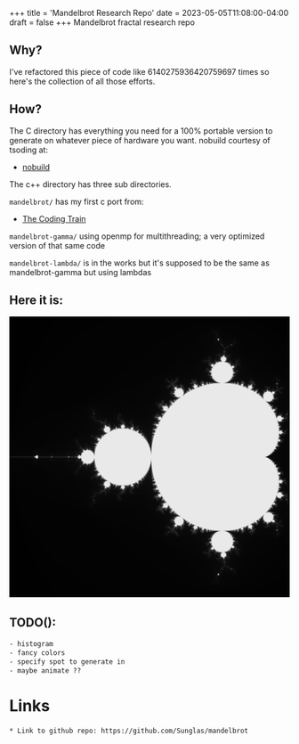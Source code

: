 +++
title = 'Mandelbrot Research Repo'
date = 2023-05-05T11:08:00-04:00
draft = false
+++
Mandelbrot fractal research repo

## Why?
I've refactored this piece of code like 6140275936420759697 times so here's the collection of all those efforts.

## How?
The C directory has everything you need for a 100% portable version to generate on whatever piece of hardware you want.
nobuild courtesy of tsoding at:
 - [nobuild](https://github.com/tsoding/nobuild)

The c++ directory has three sub directories.

`mandelbrot/` has my first c port from:
 - [The Coding Train](https://www.youtube.com/watch?v=6z7GQewK-Ks)
 
`mandelbrot-gamma/` using openmp for multithreading; a very optimized version of that same code

`mandelbrot-lambda/` is in the works but it's supposed to be the same as mandelbrot-gamma but using lambdas

## Here it is:
![4K mandelbrot image](https://github.com/Sunglas/mandelbrot/blob/main/mandelbrot.png?raw=true)

## TODO():
    - histogram
    - fancy colors
    - specify spot to generate in
    - maybe animate ??

# Links
    * Link to github repo: https://github.com/Sunglas/mandelbrot
